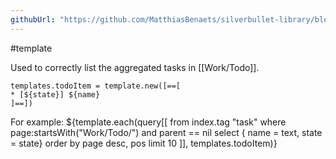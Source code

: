 ```yaml
---
githubUrl: "https://github.com/MatthiasBenaets/silverbullet-library/blob/master/Templates/todo.md"
---
```


#template

Used to correctly list the aggregated tasks in [[Work/Todo]].

```space-lua
templates.todoItem = template.new([==[
* [${state}] ${name}
]==])
```

For example:
${template.each(query[[
  from index.tag "task"
  where page:startsWith("Work/Todo/") and parent == nil
  select { name = text, state = state}
  order by page desc, pos
  limit 10
]], templates.todoItem)}
